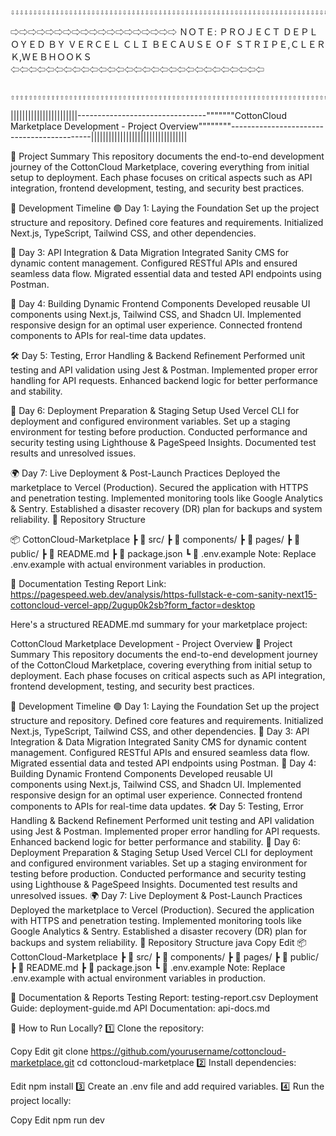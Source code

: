 
 
 
                                   ⇩⇩⇩⇩⇩⇩⇩⇩⇩⇩⇩⇩⇩⇩⇩⇩⇩⇩⇩⇩⇩⇩⇩⇩⇩⇩⇩⇩⇩⇩⇩⇩⇩⇩⇩⇩⇩⇩⇩⇩⇩⇩⇩⇩⇩⇩⇩⇩⇩⇩⇩⇩⇩⇩⇩⇩⇩⇩⇩⇩⇩⇩⇩⇩⇩⇩⇩⇩⇩⇩⇩⇩⇩
 
 ⇨⇨⇨⇨⇨⇨⇨⇨⇨⇨⇨⇨⇨⇨⇨⇨⇨⇨⇨   ＮＯＴＥ: ＰＲＯＪＥＣＴ ＤＥＰＬＯＹＥＤ ＢＹ ＶＥＲＣＥＬ ＣＬＩ ＢＥＣＡＵＳＥ ＯＦ ＳＴＲＩＰＥ,ＣＬＥＲＫ,ＷＥＢＨＯＯＫＳ   ⇦⇦⇦⇦⇦⇦⇦⇦⇦⇦⇦⇦⇦⇦⇦⇦⇦⇦⇦⇦⇦⇦⇦⇦⇦⇦⇦⇦⇦
 
                                   ⇧⇧⇧⇧⇧⇧⇧⇧⇧⇧⇧⇧⇧⇧⇧⇧⇧⇧⇧⇧⇧⇧⇧⇧⇧⇧⇧⇧⇧⇧⇧⇧⇧⇧⇧⇧⇧⇧⇧⇧⇧⇧⇧⇧⇧⇧⇧⇧⇧⇧⇧⇧⇧⇧⇧⇧⇧⇧⇧⇧⇧⇧⇧⇧⇧⇧⇧⇧⇧⇧⇧⇧⇧⇧
 

|||||||||||||||||||||||--------------------------------"""""""CottonCloud Marketplace Development - Project Overview""""""""-------------------------------------------|||||||||||||||||||||||||||||||||



📌 Project Summary
This repository documents the end-to-end development journey of the CottonCloud Marketplace, covering everything from initial setup to deployment. Each phase focuses on critical aspects such as API integration, frontend development, testing, and security best practices.

📅 Development Timeline
🟢 Day 1: Laying the Foundation
Set up the project structure and repository.
Defined core features and requirements.
Initialized Next.js, TypeScript, Tailwind CSS, and other dependencies.

🔗 Day 3: API Integration & Data Migration
Integrated Sanity CMS for dynamic content management.
Configured RESTful APIs and ensured seamless data flow.
Migrated essential data and tested API endpoints using Postman.

🎨 Day 4: Building Dynamic Frontend Components
Developed reusable UI components using Next.js, Tailwind CSS, and Shadcn UI.
Implemented responsive design for an optimal user experience.
Connected frontend components to APIs for real-time data updates.

🛠️ Day 5: Testing, Error Handling & Backend Refinement
Performed unit testing and API validation using Jest & Postman.
Implemented proper error handling for API requests.
Enhanced backend logic for better performance and stability.

🚀 Day 6: Deployment Preparation & Staging Setup
Used Vercel CLI for deployment and configured environment variables.
Set up a staging environment for testing before production.
Conducted performance and security testing using Lighthouse & PageSpeed Insights.
Documented test results and unresolved issues.

🌍 Day 7: Live Deployment & Post-Launch Practices
Deployed the marketplace to Vercel (Production).
Secured the application with HTTPS and penetration testing.
Implemented monitoring tools like Google Analytics & Sentry.
Established a disaster recovery (DR) plan for backups and system reliability.
📂 Repository Structure

📦 CottonCloud-Marketplace
 ┣ 📂 src/
 ┣ 📂 components/
 ┣ 📂 pages/
 ┣ 📂 public/
 ┣ 📜 README.md
 ┣ 📜 package.json
 ┗ 📜 .env.example
Note: Replace .env.example with actual environment variables in production.

📖 Documentation 
Testing Report Link:
https://pagespeed.web.dev/analysis/https-fullstack-e-com-sanity-next15-cottoncloud-vercel-app/2ugup0k2sb?form_factor=desktop


Here's a structured README.md summary for your marketplace project:

CottonCloud Marketplace Development - Project Overview
📌 Project Summary
This repository documents the end-to-end development journey of the CottonCloud Marketplace, covering everything from initial setup to deployment. Each phase focuses on critical aspects such as API integration, frontend development, testing, and security best practices.

📅 Development Timeline
🟢 Day 1: Laying the Foundation
Set up the project structure and repository.
Defined core features and requirements.
Initialized Next.js, TypeScript, Tailwind CSS, and other dependencies.
🔗 Day 3: API Integration & Data Migration
Integrated Sanity CMS for dynamic content management.
Configured RESTful APIs and ensured seamless data flow.
Migrated essential data and tested API endpoints using Postman.
🎨 Day 4: Building Dynamic Frontend Components
Developed reusable UI components using Next.js, Tailwind CSS, and Shadcn UI.
Implemented responsive design for an optimal user experience.
Connected frontend components to APIs for real-time data updates.
🛠️ Day 5: Testing, Error Handling & Backend Refinement
Performed unit testing and API validation using Jest & Postman.
Implemented proper error handling for API requests.
Enhanced backend logic for better performance and stability.
🚀 Day 6: Deployment Preparation & Staging Setup
Used Vercel CLI for deployment and configured environment variables.
Set up a staging environment for testing before production.
Conducted performance and security testing using Lighthouse & PageSpeed Insights.
Documented test results and unresolved issues.
🌍 Day 7: Live Deployment & Post-Launch Practices
Deployed the marketplace to Vercel (Production).
Secured the application with HTTPS and penetration testing.
Implemented monitoring tools like Google Analytics & Sentry.
Established a disaster recovery (DR) plan for backups and system reliability.
📂 Repository Structure
java
Copy
Edit
📦 CottonCloud-Marketplace
 ┣ 📂 src/
 ┣ 📂 components/
 ┣ 📂 pages/
 ┣ 📂 public/
 ┣ 📜 README.md
 ┣ 📜 package.json
 ┗ 📜 .env.example
Note: Replace .env.example with actual environment variables in production.

📖 Documentation & Reports
Testing Report: testing-report.csv
Deployment Guide: deployment-guide.md
API Documentation: api-docs.md


📌 How to Run Locally?
1️⃣ Clone the repository:


Copy
Edit
git clone https://github.com/yourusername/cottoncloud-marketplace.git
cd cottoncloud-marketplace
2️⃣ Install dependencies:



Edit
npm install
3️⃣ Create an .env file and add required variables.
4️⃣ Run the project locally:


Copy
Edit
npm run dev
